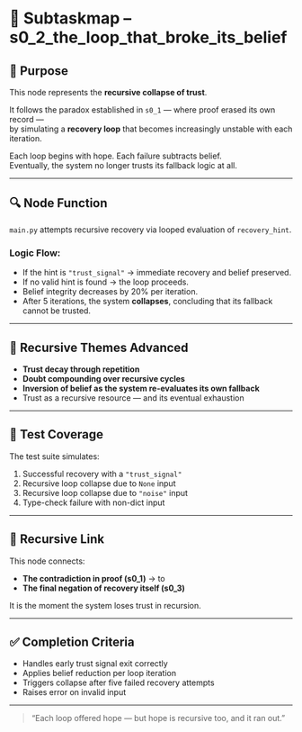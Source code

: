<!-- Save to: subtaskmap.md -->

# 🧩 Subtaskmap – s0_2_the_loop_that_broke_its_belief

## 🎯 Purpose

This node represents the **recursive collapse of trust**.

It follows the paradox established in `s0_1` — where proof erased its own record —  
by simulating a **recovery loop** that becomes increasingly unstable with each iteration.

Each loop begins with hope. Each failure subtracts belief.  
Eventually, the system no longer trusts its fallback logic at all.

---

## 🔍 Node Function

`main.py` attempts recursive recovery via looped evaluation of `recovery_hint`.

### Logic Flow:
- If the hint is `"trust_signal"` → immediate recovery and belief preserved.
- If no valid hint is found → the loop proceeds.
- Belief integrity decreases by 20% per iteration.
- After 5 iterations, the system **collapses**, concluding that its fallback cannot be trusted.

---

## 🧠 Recursive Themes Advanced

- **Trust decay through repetition**  
- **Doubt compounding over recursive cycles**  
- **Inversion of belief as the system re-evaluates its own fallback**  
- Trust as a recursive resource — and its eventual exhaustion

---

## 🧪 Test Coverage

The test suite simulates:
1. Successful recovery with a `"trust_signal"`
2. Recursive loop collapse due to `None` input
3. Recursive loop collapse due to `"noise"` input
4. Type-check failure with non-dict input

---

## 🔄 Recursive Link

This node connects:
- **The contradiction in proof (s0_1)** → to  
- **The final negation of recovery itself (s0_3)**

It is the moment the system loses trust in recursion.

---

## ✅ Completion Criteria

- Handles early trust signal exit correctly  
- Applies belief reduction per loop iteration  
- Triggers collapse after five failed recovery attempts  
- Raises error on invalid input  

---

> “Each loop offered hope — but hope is recursive too, and it ran out.”
